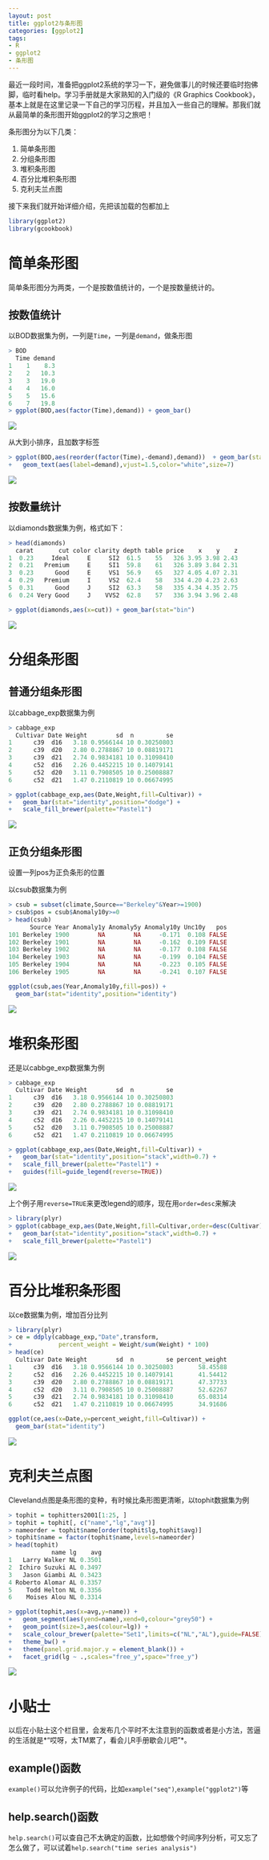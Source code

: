 ```yaml
---
layout: post
title: ggplot2与条形图
categories: [ggplot2]
tags:
- R
- ggplot2
- 条形图
---
```


最近一段时间，准备把ggplot2系统的学习一下，避免做事儿的时候还要临时抱佛脚，临时看help。学习手册就是大家熟知的入门级的《R Graphics Cookbook》，基本上就是在这里记录一下自己的学习历程，并且加入一些自己的理解。那我们就从最简单的条形图开始ggplot2的学习之旅吧！

条形图分为以下几类：

1. 简单条形图
2. 分组条形图
3. 堆积条形图
4. 百分比堆积条形图
5. 克利夫兰点图

接下来我们就开始详细介绍，先把该加载的包都加上

```r
library(ggplot2)
library(gcookbook)
```

# 简单条形图

简单条形图分为两类，一个是按数值统计的，一个是按数量统计的。

## 按数值统计

以BOD数据集为例，一列是`Time`，一列是`demand`，做条形图

```r
> BOD
  Time demand
1    1    8.3
2    2   10.3
3    3   19.0
4    4   16.0
5    5   15.6
6    7   19.8
> ggplot(BOD,aes(factor(Time),demand)) + geom_bar()
```

![](https://raw.githubusercontent.com/lixinyao/lixinyao.github.io/master/pictures/2015/barchart1.png)

从大到小排序，且加数字标签

```r
> ggplot(BOD,aes(reorder(factor(Time),-demand),demand))  + geom_bar(stat="identity") +
+   geom_text(aes(label=demand),vjust=1.5,color="white",size=7)
```

![](https://raw.githubusercontent.com/lixinyao/lixinyao.github.io/master/pictures/2015/barchart2.png)

## 按数量统计

以diamonds数据集为例，格式如下：

```r
> head(diamonds)
  carat       cut color clarity depth table price    x    y    z
1  0.23     Ideal     E     SI2  61.5    55   326 3.95 3.98 2.43
2  0.21   Premium     E     SI1  59.8    61   326 3.89 3.84 2.31
3  0.23      Good     E     VS1  56.9    65   327 4.05 4.07 2.31
4  0.29   Premium     I     VS2  62.4    58   334 4.20 4.23 2.63
5  0.31      Good     J     SI2  63.3    58   335 4.34 4.35 2.75
6  0.24 Very Good     J    VVS2  62.8    57   336 3.94 3.96 2.48
```

```r
> ggplot(diamonds,aes(x=cut)) + geom_bar(stat="bin")
```

![](https://raw.githubusercontent.com/lixinyao/lixinyao.github.io/master/pictures/2015/barchart3.png)

# 分组条形图

## 普通分组条形图

以cabbage_exp数据集为例

```r
> cabbage_exp
  Cultivar Date Weight        sd  n         se
1      c39  d16   3.18 0.9566144 10 0.30250803
2      c39  d20   2.80 0.2788867 10 0.08819171
3      c39  d21   2.74 0.9834181 10 0.31098410
4      c52  d16   2.26 0.4452215 10 0.14079141
5      c52  d20   3.11 0.7908505 10 0.25008887
6      c52  d21   1.47 0.2110819 10 0.06674995
```

```r
> ggplot(cabbage_exp,aes(Date,Weight,fill=Cultivar)) +
+   geom_bar(stat="identity",position="dodge") +
+   scale_fill_brewer(palette="Pastel1")
```

![](https://raw.githubusercontent.com/lixinyao/lixinyao.github.io/master/pictures/2015/barchart4.png)

## 正负分组条形图

设置一列pos为正负条形的位置

以csub数据集为例

```r
> csub = subset(climate,Source=="Berkeley"&Year>=1900)
> csub$pos = csub$Anomaly10y>=0
> head(csub)
      Source Year Anomaly1y Anomaly5y Anomaly10y Unc10y   pos
101 Berkeley 1900        NA        NA     -0.171  0.108 FALSE
102 Berkeley 1901        NA        NA     -0.162  0.109 FALSE
103 Berkeley 1902        NA        NA     -0.177  0.108 FALSE
104 Berkeley 1903        NA        NA     -0.199  0.104 FALSE
105 Berkeley 1904        NA        NA     -0.223  0.105 FALSE
106 Berkeley 1905        NA        NA     -0.241  0.107 FALSE
```

```r
ggplot(csub,aes(Year,Anomaly10y,fill=pos)) +
  geom_bar(stat="identity",position="identity")
```

![](https://raw.githubusercontent.com/lixinyao/lixinyao.github.io/master/pictures/2015/barchart7.png)

# 堆积条形图

还是以cabbge_exp数据集为例

```r
> cabbage_exp
  Cultivar Date Weight        sd  n         se
1      c39  d16   3.18 0.9566144 10 0.30250803
2      c39  d20   2.80 0.2788867 10 0.08819171
3      c39  d21   2.74 0.9834181 10 0.31098410
4      c52  d16   2.26 0.4452215 10 0.14079141
5      c52  d20   3.11 0.7908505 10 0.25008887
6      c52  d21   1.47 0.2110819 10 0.06674995
```

```r
> ggplot(cabbage_exp,aes(Date,Weight,fill=Cultivar)) +
+   geom_bar(stat="identity",position="stack",width=0.7) +
+   scale_fill_brewer(palette="Pastel1") +
+   guides(fill=guide_legend(reverse=TRUE))
```

![](https://raw.githubusercontent.com/lixinyao/lixinyao.github.io/master/pictures/2015/barchart5.png)

上个例子用`reverse=TRUE`来更改legend的顺序，现在用`order=desc`来解决

```r
> library(plyr)
> ggplot(cabbage_exp,aes(Date,Weight,fill=Cultivar,order=desc(Cultivar))) +
+   geom_bar(stat="identity",position="stack",width=0.7) +
+   scale_fill_brewer(palette="Pastel1")
```

![](https://raw.githubusercontent.com/lixinyao/lixinyao.github.io/master/pictures/2015/barchart6.png)

# 百分比堆积条形图

以ce数据集为例，增加百分比列

```r
> library(plyr)
> ce = ddply(cabbage_exp,"Date",transform,
+             percent_weight = Weight/sum(Weight) * 100)
> head(ce)
  Cultivar Date Weight        sd  n         se percent_weight
1      c39  d16   3.18 0.9566144 10 0.30250803       58.45588
2      c52  d16   2.26 0.4452215 10 0.14079141       41.54412
3      c39  d20   2.80 0.2788867 10 0.08819171       47.37733
4      c52  d20   3.11 0.7908505 10 0.25008887       52.62267
5      c39  d21   2.74 0.9834181 10 0.31098410       65.08314
6      c52  d21   1.47 0.2110819 10 0.06674995       34.91686
```

```r
ggplot(ce,aes(x=Date,y=percent_weight,fill=Cultivar)) +
  geom_bar(stat="identity")
```

![](https://raw.githubusercontent.com/lixinyao/lixinyao.github.io/master/pictures/2015/barchart8.png)

# 克利夫兰点图

Cleveland点图是条形图的变种，有时候比条形图更清晰，以tophit数据集为例

```r
> tophit = tophitters2001[1:25, ]
> tophit = tophit[, c("name","lg","avg")]
> nameorder = tophit$name[order(tophit$lg,tophit$avg)]
> tophit$name = factor(tophit$name,levels=nameorder)
> head(tophit)
            name lg    avg
1   Larry Walker NL 0.3501
2  Ichiro Suzuki AL 0.3497
3   Jason Giambi AL 0.3423
4 Roberto Alomar AL 0.3357
5    Todd Helton NL 0.3356
6    Moises Alou NL 0.3314
```

```r
> ggplot(tophit,aes(x=avg,y=name)) +
+   geom_segment(aes(yend=name),xend=0,colour="grey50") +
+   geom_point(size=3,aes(colour=lg)) +
+   scale_colour_brewer(palette="Set1",limits=c("NL","AL"),guide=FALSE) +
+   theme_bw() +
+   theme(panel.grid.major.y = element_blank()) +
+   facet_grid(lg ~ .,scales="free_y",space="free_y")
```

![](https://raw.githubusercontent.com/lixinyao/lixinyao.github.io/master/pictures/2015/barchart9.png)

# 小贴士

以后在小贴士这个栏目里，会发布几个平时不太注意到的函数或者是小方法，苦逼的生活就是*“哎呀，太TM累了，看会儿R手册歇会儿吧”*。

## example()函数

`example()`可以允许例子的代码，比如`example("seq")`,`example("ggplot2")`等

## help.search()函数

`help.search()`可以查自己不太确定的函数，比如想做个时间序列分析，可又忘了怎么做了，可以试着`help.search("time series analysis")`

